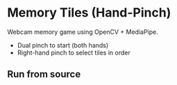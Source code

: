 # Memory Tiles (Hand-Pinch)

Webcam memory game using OpenCV + MediaPipe.
- Dual pinch to start (both hands)
- Right-hand pinch to select tiles in order

## Run from source
